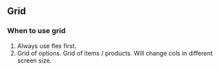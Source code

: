 ## Grid

### When to use grid

1. Always use flex first.
1. Grid of options. Grid of items / products. Will change cols in different screen size.